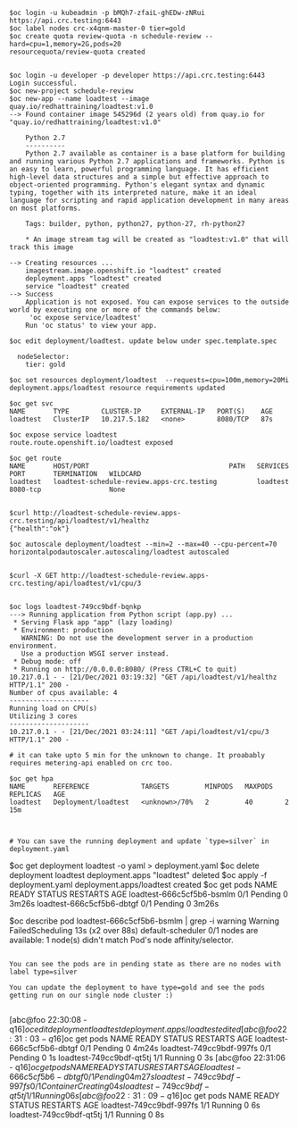 ```
$oc login -u kubeadmin -p bMQh7-zfaiL-ghEDw-zNRui https://api.crc.testing:6443
$oc label nodes crc-x4qnm-master-0 tier=gold
$oc create quota review-quota -n schedule-review --hard=cpu=1,memory=2G,pods=20
resourcequota/review-quota created


$oc login -u developer -p developer https://api.crc.testing:6443
Login successful.
$oc new-project schedule-review
$oc new-app --name loadtest --image quay.io/redhattraining/loadtest:v1.0 
--> Found container image 545296d (2 years old) from quay.io for "quay.io/redhattraining/loadtest:v1.0"

    Python 2.7 
    ---------- 
    Python 2.7 available as container is a base platform for building and running various Python 2.7 applications and frameworks. Python is an easy to learn, powerful programming language. It has efficient high-level data structures and a simple but effective approach to object-oriented programming. Python's elegant syntax and dynamic typing, together with its interpreted nature, make it an ideal language for scripting and rapid application development in many areas on most platforms.

    Tags: builder, python, python27, python-27, rh-python27

    * An image stream tag will be created as "loadtest:v1.0" that will track this image

--> Creating resources ...
    imagestream.image.openshift.io "loadtest" created
    deployment.apps "loadtest" created
    service "loadtest" created
--> Success
    Application is not exposed. You can expose services to the outside world by executing one or more of the commands below:
     'oc expose service/loadtest' 
    Run 'oc status' to view your app.

$oc edit deployment/loadtest. update below under spec.template.spec
```
      nodeSelector:
        tier: gold
```
$oc set resources deployment/loadtest  --requests=cpu=100m,memory=20Mi
deployment.apps/loadtest resource requirements updated

$oc get svc
NAME       TYPE        CLUSTER-IP     EXTERNAL-IP   PORT(S)    AGE
loadtest   ClusterIP   10.217.5.182   <none>        8080/TCP   87s

$oc expose service loadtest
route.route.openshift.io/loadtest exposed

$oc get route
NAME       HOST/PORT                                   PATH   SERVICES   PORT       TERMINATION   WILDCARD
loadtest   loadtest-schedule-review.apps-crc.testing          loadtest   8080-tcp                 None


$curl http://loadtest-schedule-review.apps-crc.testing/api/loadtest/v1/healthz
{"health":"ok"}

$oc autoscale deployment/loadtest --min=2 --max=40 --cpu-percent=70
horizontalpodautoscaler.autoscaling/loadtest autoscaled


$curl -X GET http://loadtest-schedule-review.apps-crc.testing/api/loadtest/v1/cpu/3


$oc logs loadtest-749cc9bdf-bqnkp
---> Running application from Python script (app.py) ...
 * Serving Flask app "app" (lazy loading)
 * Environment: production
   WARNING: Do not use the development server in a production environment.
   Use a production WSGI server instead.
 * Debug mode: off
 * Running on http://0.0.0.0:8080/ (Press CTRL+C to quit)
10.217.0.1 - - [21/Dec/2021 03:19:32] "GET /api/loadtest/v1/healthz HTTP/1.1" 200 -
Number of cpus available: 4
--------------------
Running load on CPU(s)
Utilizing 3 cores
--------------------
10.217.0.1 - - [21/Dec/2021 03:24:11] "GET /api/loadtest/v1/cpu/3 HTTP/1.1" 200 -

# it can take upto 5 min for the unknown to change. It proabably requires metering-api enabled on crc too.

$oc get hpa
NAME       REFERENCE             TARGETS         MINPODS   MAXPODS   REPLICAS   AGE
loadtest   Deployment/loadtest   <unknown>/70%   2         40        2          15m



# You can save the running deployment and update `type=silver` in deployment.yaml

```
$oc get deployment loadtest  -o yaml > deployment.yaml
$oc delete deployment loadtest
deployment.apps "loadtest" deleted
$oc apply -f deployment.yaml 
deployment.apps/loadtest created
$oc get pods
NAME                        READY   STATUS    RESTARTS   AGE
loadtest-666c5cf5b6-bsmlm   0/1     Pending   0          3m26s
loadtest-666c5cf5b6-dbtgf   0/1     Pending   0          3m26s

$oc describe pod loadtest-666c5cf5b6-bsmlm | grep -i warning
  Warning  FailedScheduling  13s (x2 over 88s)  default-scheduler  0/1 nodes are available: 1 node(s) didn't match Pod's node affinity/selector.

```

You can see the pods are in pending state as there are no nodes with label type=silver

You can update the deployment to have type=gold and see the pods getting run on our single node cluster :)


```

[abc@foo 22:30:08 - q16]$oc edit deployment loadtest
deployment.apps/loadtest edited
[abc@foo 22:31:03 - q16]$oc get pods
NAME                        READY   STATUS    RESTARTS   AGE
loadtest-666c5cf5b6-dbtgf   0/1     Pending   0          4m24s
loadtest-749cc9bdf-997fs    0/1     Pending   0          1s
loadtest-749cc9bdf-qt5tj    1/1     Running   0          3s
[abc@foo 22:31:06 - q16]$oc get pods
NAME                        READY   STATUS              RESTARTS   AGE
loadtest-666c5cf5b6-dbtgf   0/1     Pending             0          4m27s
loadtest-749cc9bdf-997fs    0/1     ContainerCreating   0          4s
loadtest-749cc9bdf-qt5tj    1/1     Running             0          6s
[abc@foo 22:31:09 - q16]$oc get pods
NAME                       READY   STATUS    RESTARTS   AGE
loadtest-749cc9bdf-997fs   1/1     Running   0          6s
loadtest-749cc9bdf-qt5tj   1/1     Running   0          8s
```
